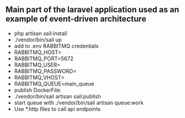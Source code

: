 
## Main part of the laravel application used as an example of event-driven architecture


- php artisan sail:install
- ./vendor/bin/sail up
- add to .env RABBITMQ credentials
- RABBITMQ_HOST=
- RABBITMQ_PORT=5672
-  RABBITMQ_USER=
-  RABBITMQ_PASSWORD=
-  RABBITMQ_VHOST=
-  RABBITMQ_QUEUE=main_queue
- publish DockerFile:
- ./vendor/bin/sail artisan sail:publish
- start queue with ./vendor/bin/sail artisan queue:work
- Use *.http files to call api endpoints
